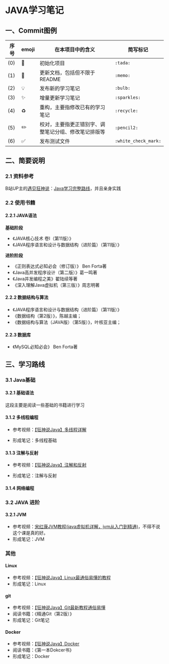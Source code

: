 # JAVA学习笔记

## 一、Commit图例

| 序号 | emoji              | 在本项目中的含义                                     | 简写标记             |
| ---- | ------------------ | ---------------------------------------------------- | -------------------- |
| (0)  | :tada:             | 初始化项目                                           | `:tada:`             |
| (1)  | :memo:             | 更新文档，包括但不限于README                         | `:memo:`             |
| (2)  | :bulb:             | 发布新的学习笔记                                     | `:bulb:`             |
| (3)  | :sparkles:         | 增量更新学习笔记                                     | `:sparkles:`         |
| (4)  | :recycle:          | 重构，主要指修改已有的学习笔记                       | `:recycle:`          |
| (5)  | :pencil2:          | 校对，主要指更正错别字、调整笔记分组、修改笔记排版等 | `:pencil2:`          |
| (6)  | :white_check_mark: | 发布测试文件                                         | `:white_check_mark:` |

## 二、简要说明

### 2.1 资料参考

B站UP主的[遇见狂神说](https://space.bilibili.com/95256449)：[Java学习完整路线](https://www.bilibili.com/read/cv5702420)，并且亲身实践

### 2.2 使用书籍

#### 2.2.1 JAVA语法

**基础阶段**

- 《JAVA核心技术 卷Ⅰ（第11版）》
- 《JAVA程序语言和设计与数据结构（进阶篇）（第11版）》

**进阶阶段**

- 《正则表达式必知必会（修订版）》 Ben Forta著
- 《Java高并发程序设计（第二版）》葛一鸣著
- 《Java并发编程之美》翟陆续等著
- 《深入理解Java虚拟机（第三版）》周志明著

#### 2.2.2  数据结构与算法

- 《JAVA程序语言和设计与数据结构（进阶篇）（第11版）》
- 《数据结构（第2版）》，陈越主编；
- 《数据结构与算法（JAVA版）（第5版）》，叶核亚主编；

#### 2.2.3 数据库

- 《MySQL必知必会》 Ben Forta著

## 三、学习路线

### 3.1 Java基础

#### 3.2.1 基础语法

这段主要是阅读一些基础的书籍进行学习

#### 3.1.2 多线程编程

- 参考视频：[【狂神说Java】多线程详解](https://www.bilibili.com/video/BV1V4411p7EF)

- 形成笔记：多线程基础

#### 3.1.3 注解与反射

- 参考视频：[【狂神说Java】注解和反射](https://www.bilibili.com/video/BV1p4411P7V3)

- 形成笔记：注解与反射

#### 3.1.4 网络编程

### 3.2 JAVA 进阶

#### 3.2.1 JVM

- 参考视频：[宋红康JVM教程(java虚拟机详解，jvm从入门到精通)](https://www.bilibili.com/video/BV1PJ411n7xZ?p=1)，不得不说这个课是真的好。
- 形成笔记：JVM

### 其他

#### Linux

- 参考视频：[【狂神说Java】Linux最通俗易懂的教程](https://www.bilibili.com/video/BV187411y7hF)
- 形成笔记：Linux

#### git

- 参考视频：[【狂神说Java】Git最新教程通俗易懂](https://www.bilibili.com/video/BV1FE411P7B3)
- 阅读书籍：《精通Git（第2版）》
- 形成笔记：Git笔记

#### Docker

- 参考视频：[【狂神说Java】Docker](https://www.bilibili.com/video/BV1og4y1q7M4)
- 阅读书籍：《第一本Dokcer书》
- 形成笔记：Docker
